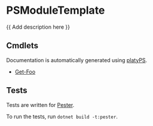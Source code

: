 PSModuleTemplate
================

<!-- To publish to PowerShell Gallery: dotnet build -t:PublishModule -c Release -->
<!-- img src="PSModuleTemplate.svg" alt="PSModuleTemplate icon" align="right" / -->

{{ Add description here }}

Cmdlets
-------

Documentation is automatically generated using [platyPS](https://github.com/PowerShell/platyPS).

- [Get-Foo](docs/Get-Foo.md)

Tests
-----

Tests are written for [Pester](https://github.com/Pester/Pester).

To run the tests, run `dotnet build -t:pester`.
